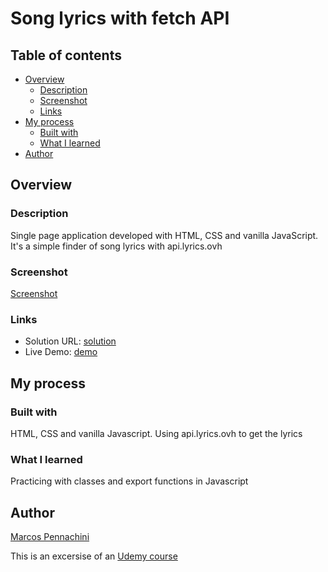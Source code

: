 # Song lyrics with fetch API

## Table of contents

- [Overview](#overview)
  - [Description](#description)
  - [Screenshot](#screenshot)
  - [Links](#links)
- [My process](#my-process)
  - [Built with](#built-with)
  - [What I learned](#what-i-learned)
- [Author](#author)

## Overview

### Description

Single page application developed with HTML, CSS and vanilla JavaScript. It's a simple finder of song lyrics with api.lyrics.ovh

### Screenshot

[Screenshot](./screenshot.png)

### Links

- Solution URL: [solution](https://github.com/MarcosPennachini/song-lyrics-fetchApi)
- Live Demo: [demo](https://song-lyrics-fetch-api.vercel.app/)

## My process

### Built with

HTML, CSS and vanilla Javascript. Using api.lyrics.ovh to get the lyrics

### What I learned

Practicing with classes and export functions in Javascript

## Author

[Marcos Pennachini](https://linkedin.com/in/marcos-pennachini-b39898123)

This is an excersise of an [Udemy course](https://www.udemy.com/course/javascript-moderno-guia-definitiva-construye-10-proyectos/)
